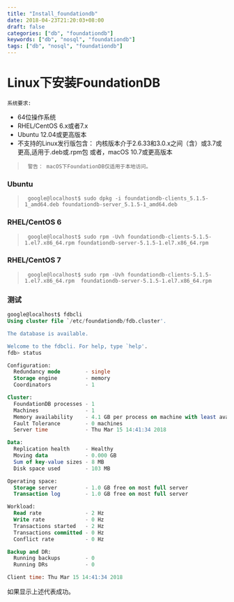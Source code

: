 ```yaml
---
title: "Install_foundationdb"
date: 2018-04-23T21:20:03+08:00
draft: false
categories: ["db", "foundationdb"]
keywords: ["db", "nosql", "foundationdb"]
tags: ["db", "nosql", "foundationdb"]
---
```



# Linux下安装FoundationDB

`系统要求: `

- 64位操作系统
- RHEL/CentOS 6.x或者7.x
- Ubuntu 12.04或更高版本
- 不支持的Linux发行版包含：
内核版本介于2.6.33和3.0.x之间（含）或3.7或更高,适用于.deb或.rpm包 或者，macOS 10.7或更高版本


>      警告： macOS下FoundationDB仅适用于本地访问。


### Ubuntu
>      google@localhost$ sudo dpkg -i foundationdb-clients_5.1.5-1_amd64.deb foundationdb-server_5.1.5-1_amd64.deb

### RHEL/CentOS 6
>      google@localhost$ sudo rpm -Uvh foundationdb-clients-5.1.5-1.el7.x86_64.rpm foundationdb-server-5.1.5-1.el7.x86_64.rpm

### RHEL/CentOS 7
>      google@localhost$ sudo rpm -Uvh foundationdb-clients-5.1.5-1.el7.x86_64.rpm  foundationdb-server-5.1.5-1.el7.x86_64.rpm

### 测试

``` sql
google@localhost$ fdbcli
Using cluster file `/etc/foundationdb/fdb.cluster'.

The database is available.

Welcome to the fdbcli. For help, type `help'.
fdb> status

Configuration:
  Redundancy mode        - single
  Storage engine         - memory
  Coordinators           - 1

Cluster:
  FoundationDB processes - 1
  Machines               - 1
  Memory availability    - 4.1 GB per process on machine with least available
  Fault Tolerance        - 0 machines
  Server time            - Thu Mar 15 14:41:34 2018

Data:
  Replication health     - Healthy
  Moving data            - 0.000 GB
  Sum of key-value sizes - 8 MB
  Disk space used        - 103 MB

Operating space:
  Storage server         - 1.0 GB free on most full server
  Transaction log        - 1.0 GB free on most full server

Workload:
  Read rate              - 2 Hz
  Write rate             - 0 Hz
  Transactions started   - 2 Hz
  Transactions committed - 0 Hz
  Conflict rate          - 0 Hz

Backup and DR:
  Running backups        - 0
  Running DRs            - 0

Client time: Thu Mar 15 14:41:34 2018
```
如果显示上述代表成功。
